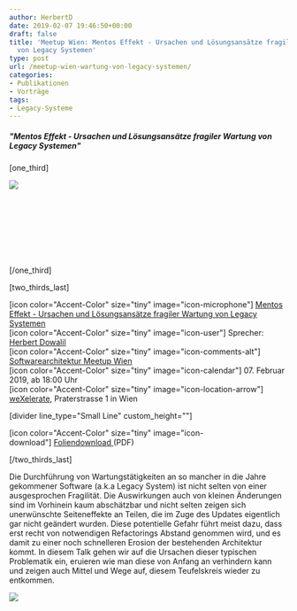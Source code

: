 ```yaml
---
author: HerbertD
date: 2019-02-07 19:46:50+00:00
draft: false
title: 'Meetup Wien: Mentos Effekt - Ursachen und Lösungsansätze fragiler Wartung
  von Legacy Systemen'
type: post
url: /meetup-wien-wartung-von-legacy-systemen/
categories:
- Publikationen
- Vorträge
tags:
- Legacy-Systeme
---
```


##### "Mentos Effekt - Ursachen und Lösungsansätze fragiler Wartung von Legacy Systemen"




[one_third]




[![](https://www.embarc.de/wp-content/uploads/2018/12/meetup_logo_transparent300x119.png)
](https://www.embarc.de/wp-content/uploads/2018/12/meetup_logo_transparent300x119.png)




 




 




 




 




[/one_third]




[two_thirds_last]




[icon color="Accent-Color" size="tiny" image="icon-microphone"] [Mentos Effekt - Ursachen und Lösungsansätze fragiler Wartung von Legacy Systemen](https://www.meetup.com/de-DE/Softwarearchitektur-Wien/events/258264308/)  
[icon color="Accent-Color" size="tiny" image="icon-user"] Sprecher: [Herbert Dowalil](https://www.embarc.de/Herbert-Dowalil)  
[icon color="Accent-Color" size="tiny" image="icon-comments-alt"] [Softwarearchitektur Meetup Wien](https://www.meetup.com/de-DE/Softwarearchitektur-Wien/)  
[icon color="Accent-Color" size="tiny" image="icon-calendar"] 07. Februar 2019, ab 18:00 Uhr  
[icon color="Accent-Color" size="tiny" image="icon-location-arrow"] [weXelerate](https://www.google.com/maps/search/?api=1&query=48.212734%2C16.379460), Praterstrasse 1 in Wien




[divider line_type="Small Line" custom_height=""]




[icon color="Accent-Color" size="tiny" image="icon-download"] [Foliendownload ](https://www.embarc.de/wp-content/uploads/2019/02/hdowalil_SWA_Meetup_VIE_Mentos_Effekt-compressed.pdf)(PDF)




[/two_thirds_last]




Die Durchführung von Wartungstätigkeiten an so mancher in die Jahre gekommener Software (a.k.a Legacy System) ist nicht selten von einer ausgesprochen Fragilität. Die Auswirkungen auch von kleinen Änderungen sind im Vorhinein kaum abschätzbar und nicht selten zeigen sich unerwünschte Seiteneffekte an Teilen, die im Zuge des Updates eigentlich gar nicht geändert wurden. Diese potentielle Gefahr führt meist dazu, dass erst recht von notwendigen Refactorings Abstand genommen wird, und es damit zu einer noch schnelleren Erosion der bestehenden Architektur kommt. In diesem Talk gehen wir auf die Ursachen dieser typischen Problematik ein, eruieren wie man diese von Anfang an verhindern kann und zeigen auch Mittel und Wege auf, diesem Teufelskreis wieder zu entkommen.




[![](https://www.embarc.de/wp-content/uploads/2018/07/Lösungsansätze-fragiler-Wartung_HDowalil_slides.png)
](https://www.embarc.de/wp-content/uploads/2019/02/hdowalil_SWA_Meetup_VIE_Mentos_Effekt-compressed.pdf)










